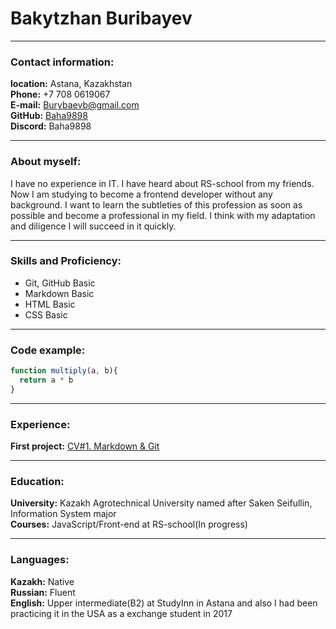 # **Bakytzhan Buribayev**

---

### **Contact information:**

**location:** Astana, Kazakhstan<br>
**Phone:** +7 708 0619067<br>
**E-mail:** [Burybaevb@gmail.com](https://mail.google.com/mail/u/0/#inbox)<br>
**GitHub:** [Baha9898](https://github.com/Baha9898)<br>
**Discord:** Baha9898

---

### **About myself:**

I have no experience in IT. I have heard about RS-school from my friends. Now I am studying to become a frontend developer without any background. I want to learn the subtleties of this profession as soon as possible and become a professional in my field. I think with my adaptation and diligence I will succeed in it quickly.

---

### **Skills and Proficiency:**

- Git, GitHub Basic
- Markdown Basic
- HTML Basic
- CSS Basic

---

### **Code example:**

```javascript
function multiply(a, b){
  return a * b
}
```

---

### **Experience:**

**First project:** [CV#1. Markdown & Git](https://github.com/Baha9898/rsschool-cv/blob/gh-pages/cv.md)

---

### **Education:** 

**University:** Kazakh Agrotechnical University named after Saken Seifullin, Information System major<br>
**Courses:** JavaScript/Front-end at RS-school(In progress)<br>

---

### **Languages:** 

**Kazakh:** Native<br>
**Russian:** Fluent<br>
**English:** Upper intermediate(B2) at StudyInn in Astana and also I had been practicing it in the USA as a exchange student in 2017<br>